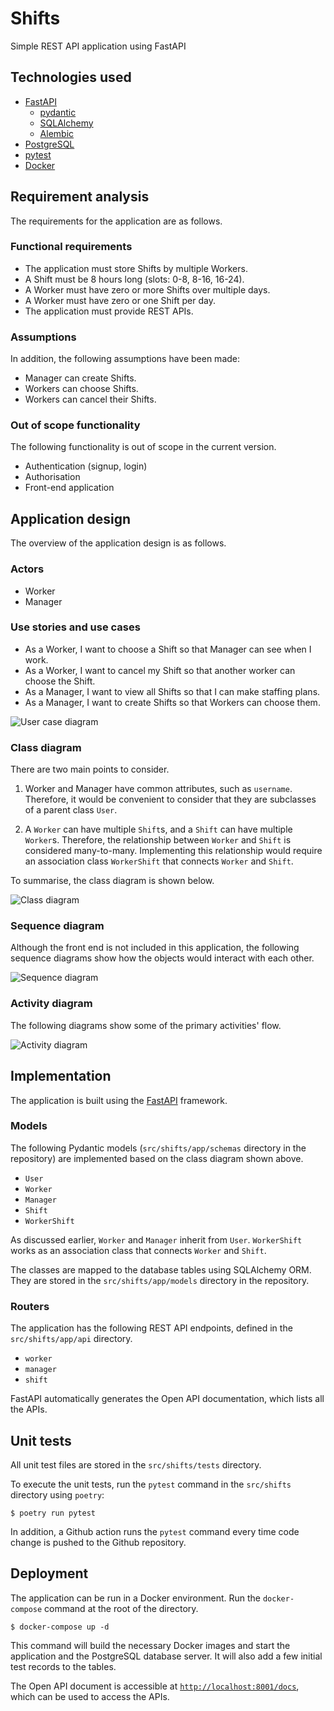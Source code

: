 # Shifts

Simple REST API application using FastAPI

## Technologies used

- [FastAPI](https://fastapi.tiangolo.com/)
    - [pydantic](https://pydantic-docs.helpmanual.io/)
    - [SQLAlchemy](https://www.sqlalchemy.org/)
    - [Alembic](https://alembic.sqlalchemy.org/en/latest/)
- [PostgreSQL](https://www.postgresql.org/)
- [pytest](https://docs.pytest.org/)
- [Docker](https://www.docker.com/)


## Requirement analysis

The requirements for the application are as follows.


### Functional requirements

- The application must store Shifts by multiple Workers.
- A Shift must be 8 hours long (slots: 0-8, 8-16, 16-24).
- A Worker must have zero or more Shifts over multiple days.
- A Worker must have zero or one Shift per day.
- The application must provide REST APIs.


### Assumptions

In addition, the following assumptions have been made:

- Manager can create Shifts.
- Workers can choose Shifts.
- Workers can cancel their Shifts.


### Out of scope functionality

The following functionality is out of scope in the current version.

- Authentication (signup, login)
- Authorisation 
- Front-end application



## Application design

The overview of the application design is as follows.


### Actors

- Worker
- Manager


### Use stories and use cases

- As a Worker, I want to choose a Shift so that Manager can see when I work.
- As a Worker, I want to cancel my Shift so that another worker can choose the Shift.
- As a Manager, I want to view all Shifts so that I can make staffing plans.
- As a Manager, I want to create Shifts so that Workers can choose them.

![User case diagram](images/shifts_use_cases.png)


### Class diagram

There are two main points to consider.

1. Worker and Manager have common attributes, such as `username`. Therefore, it would be convenient
   to consider that they are subclasses of a parent class `User`. 

2. A `Worker` can have multiple `Shift`s, and a `Shift` can have multiple `Worker`s. 
   Therefore, the relationship between `Worker` and `Shift` is considered many-to-many. 
   Implementing this relationship would require an association class `WorkerShift` that connects `Worker` and `Shift`.

To summarise, the class diagram is shown below.

![Class diagram](images/shifts_class_diagram.png)


### Sequence diagram

Although the front end is not included in this application, the following sequence diagrams
show how the objects would interact with each other.

![Sequence diagram](images/shifts_sequence_diagram.png)

### Activity diagram

The following diagrams show some of the primary activities' flow.

![Activity diagram](images/shifts_activity_diagram.png)



## Implementation

The application is built using the [FastAPI](https://fastapi.tiangolo.com/) framework.


### Models

The following Pydantic models (`src/shifts/app/schemas` directory in the repository) are implemented based on the class diagram shown above.

- `User`
- `Worker`
- `Manager`
- `Shift`
- `WorkerShift`

As discussed earlier, `Worker` and `Manager` inherit from `User`. `WorkerShift` works as an association class that connects `Worker` and `Shift`.

The classes are mapped to the database tables using SQLAlchemy ORM. They are stored in the `src/shifts/app/models` directory in the repository.


### Routers

The application has the following REST API endpoints, defined in the `src/shifts/app/api` directory.

- `worker`
- `manager`
- `shift`

FastAPI automatically generates the Open API documentation, which lists all the APIs.



## Unit tests

All unit test files are stored in the `src/shifts/tests` directory. 

To execute the unit tests, run the `pytest` command in the `src/shifts` directory using `poetry`:

```
$ poetry run pytest
```

In addition, a Github action runs the `pytest` command every time code change is pushed to the Github repository.



## Deployment

The application can be run in a Docker environment. Run the `docker-compose` command at the root of the directory.

```
$ docker-compose up -d
```

This command will build the necessary Docker images and start the application and the PostgreSQL database server. It will also add a few initial test records to the tables.

The Open API document is accessible at [`http://localhost:8001/docs`](http://localhost:8001/docs), which can be used to access the APIs.


